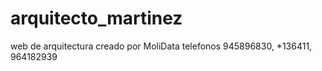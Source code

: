 # arquitecto_martinez
web de arquitectura
creado por MoliData
telefonos 945896830, *136411, 964182939
